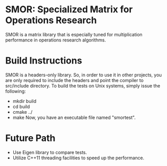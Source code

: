 # SMOR: Specialized Matrix for Operations Research
SMOR is a matrix library that is especially tuned for multiplication performance in operations research algorithms.

# Build Instructions
SMOR is a headers-only library. So, in order to use it in other projects, you are only required to include the headers and point the compiler to src/include directory.
To build the tests on Unix systems, simply issue the following:
* mkdir build
* cd build
* cmake ../
* make
Now, you have an executable file named "smortest".

# Future Path
* Use Eigen library to compare tests.
* Utilize C++11 threading facilities to speed up the performance.
